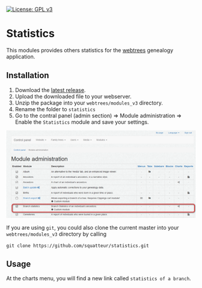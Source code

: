 [![License: GPL v3](https://img.shields.io/badge/License-GPL%20v3-blue.svg)](http://www.gnu.org/licenses/gpl-3.0)

# Statistics
This modules provides others statistics for the [webtrees](https://www.webtrees.net) genealogy application.

## Installation
1. Download the [latest release](https://github.com/squatteur/statistics/releases/latest).
2. Upload the downloaded file to your webserver.
3. Unzip the package into your `webtrees/modules_v3` directory.
4. Rename the folder to `statistics`
5. Go to the contral panel (admin section) => Module administration => Enable the `Statistics` module and save your settings.

![Control panel - Module administration](/assets/control-panel-modules.png)

If you are using ``git``, you could also clone the current master into your `webtrees/modules_v3` directory by calling

    git clone https://github.com/squatteur/statistics.git


## Usage
At the charts menu, you will find a new link called `statistics of a branch`.

